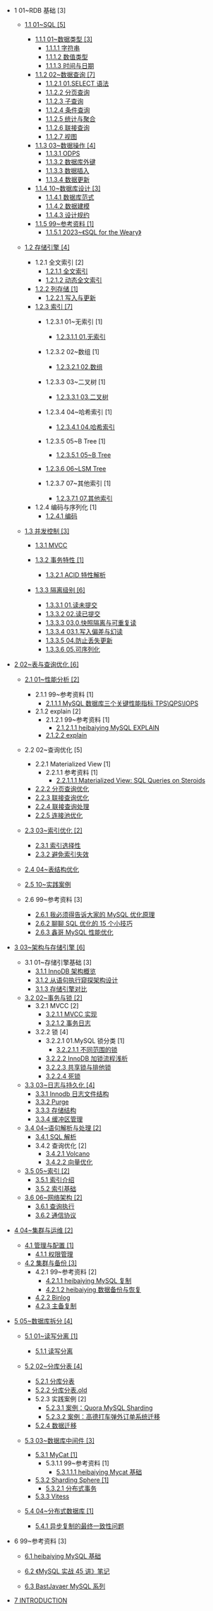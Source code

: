   - 1 01~RDB 基础 [3]
    - [1.1 01~SQL [5]](/01~RDB%20基础/01~SQL/README.md)
      - [1.1.1 01~数据类型 [3]](/01~RDB%20基础/01~SQL/01~数据类型/README.md)
        - [1.1.1.1 字符串](/01~RDB%20基础/01~SQL/01~数据类型/字符串.md)
        - [1.1.1.2 数值类型](/01~RDB%20基础/01~SQL/01~数据类型/数值类型.md)
        - [1.1.1.3 时间与日期](/01~RDB%20基础/01~SQL/01~数据类型/时间与日期.md)
      - [1.1.2 02~数据查询 [7]](/01~RDB%20基础/01~SQL/02~数据查询/README.md)
        - [1.1.2.1 01.SELECT 语法](/01~RDB%20基础/01~SQL/02~数据查询/01.SELECT%20语法.md)
        - [1.1.2.2 分页查询](/01~RDB%20基础/01~SQL/02~数据查询/分页查询.md)
        - [1.1.2.3 子查询](/01~RDB%20基础/01~SQL/02~数据查询/子查询.md)
        - [1.1.2.4 条件查询](/01~RDB%20基础/01~SQL/02~数据查询/条件查询.md)
        - [1.1.2.5 统计与聚合](/01~RDB%20基础/01~SQL/02~数据查询/统计与聚合.md)
        - [1.1.2.6 联接查询](/01~RDB%20基础/01~SQL/02~数据查询/联接查询.md)
        - [1.1.2.7 视图](/01~RDB%20基础/01~SQL/02~数据查询/视图.md)
      - [1.1.3 03~数据操作 [4]](/01~RDB%20基础/01~SQL/03~数据操作/README.md)
        - [1.1.3.1 ODPS](/01~RDB%20基础/01~SQL/03~数据操作/ODPS.md)
        - [1.1.3.2 数据库外键](/01~RDB%20基础/01~SQL/03~数据操作/数据库外键.md)
        - [1.1.3.3 数据插入](/01~RDB%20基础/01~SQL/03~数据操作/数据插入.md)
        - [1.1.3.4 数据更新](/01~RDB%20基础/01~SQL/03~数据操作/数据更新.md)
      - [1.1.4 10~数据库设计 [3]](/01~RDB%20基础/01~SQL/10~数据库设计/README.md)
        - [1.1.4.1 数据库范式](/01~RDB%20基础/01~SQL/10~数据库设计/数据库范式.md)
        - [1.1.4.2 数据建模](/01~RDB%20基础/01~SQL/10~数据库设计/数据建模.md)
        - [1.1.4.3 设计规约](/01~RDB%20基础/01~SQL/10~数据库设计/设计规约.md)
      - [1.1.5 99~参考资料 [1]](/01~RDB%20基础/01~SQL/99~参考资料/README.md)
        - [1.1.5.1 2023~《SQL for the Weary》](/01~RDB%20基础/01~SQL/99~参考资料/2023~《SQL%20for%20the%20Weary》/README.md)
          
    - [1.2 存储引擎 [4]](/01~RDB%20基础/存储引擎/README.md)
      - 1.2.1 全文索引 [2]
        - [1.2.1.1 全文索引](/01~RDB%20基础/存储引擎/全文索引/全文索引.md)
        - [1.2.1.2 动态全文索引](/01~RDB%20基础/存储引擎/全文索引/动态全文索引.md)
      - [1.2.2 列存储 [1]](/01~RDB%20基础/存储引擎/列存储/README.md)
        - [1.2.2.1 写入与更新](/01~RDB%20基础/存储引擎/列存储/写入与更新.md)
      - [1.2.3 索引 [7]](/01~RDB%20基础/存储引擎/索引/README.md)
        - 1.2.3.1 01~无索引 [1]
          - [1.2.3.1.1 01.无索引](/01~RDB%20基础/存储引擎/索引/01~无索引/01.无索引.md)
        - 1.2.3.2 02~数组 [1]
          - [1.2.3.2.1 02.数组](/01~RDB%20基础/存储引擎/索引/02~数组/02.数组.md)
        - 1.2.3.3 03~二叉树 [1]
          - [1.2.3.3.1 03.二叉树](/01~RDB%20基础/存储引擎/索引/03~二叉树/03.二叉树.md)
        - 1.2.3.4 04~哈希索引 [1]
          - [1.2.3.4.1 04.哈希索引](/01~RDB%20基础/存储引擎/索引/04~哈希索引/04.哈希索引.md)
        - 1.2.3.5 05~B Tree [1]
          - [1.2.3.5.1 05~B Tree](/01~RDB%20基础/存储引擎/索引/05~B-Tree/05~B-Tree.md)
        - [1.2.3.6 06~LSM Tree](/01~RDB%20基础/存储引擎/索引/06~LSM-Tree/README.md)
          
        - 1.2.3.7 07~其他索引 [1]
          - [1.2.3.7.1 07.其他索引](/01~RDB%20基础/存储引擎/索引/07~其他索引/07.其他索引.md)
      - 1.2.4 编码与序列化 [1]
        - [1.2.4.1 编码](/01~RDB%20基础/存储引擎/编码与序列化/编码.md)
    - [1.3 并发控制 [3]](/01~RDB%20基础/并发控制/README.md)
      - [1.3.1 MVCC](/01~RDB%20基础/并发控制/MVCC/README.md)
        
      - [1.3.2 事务特性 [1]](/01~RDB%20基础/并发控制/事务特性/README.md)
        - [1.3.2.1 ACID 特性解析](/01~RDB%20基础/并发控制/事务特性/ACID%20特性解析.md)
      - [1.3.3 隔离级别 [6]](/01~RDB%20基础/并发控制/隔离级别/README.md)
        - [1.3.3.1 01.读未提交](/01~RDB%20基础/并发控制/隔离级别/01.读未提交.md)
        - [1.3.3.2 02.读已提交](/01~RDB%20基础/并发控制/隔离级别/02.读已提交.md)
        - [1.3.3.3 03.0.快照隔离与可重复读](/01~RDB%20基础/并发控制/隔离级别/03.0.快照隔离与可重复读.md)
        - [1.3.3.4 03.1.写入偏差与幻读](/01~RDB%20基础/并发控制/隔离级别/03.1.写入偏差与幻读.md)
        - [1.3.3.5 04.防止丢失更新](/01~RDB%20基础/并发控制/隔离级别/04.防止丢失更新.md)
        - [1.3.3.6 05.可序列化](/01~RDB%20基础/并发控制/隔离级别/05.可序列化.md)
  - [2 02~表与查询优化 [6]](/02~表与查询优化/README.md)
    - [2.1 01~性能分析 [2]](/02~表与查询优化/01~性能分析/README.md)
      - 2.1.1 99~参考资料 [1]
        - [2.1.1.1 MySQL 数据库三个关键性能指标 TPS\QPS\IOPS](/02~表与查询优化/01~性能分析/99~参考资料/2021-MySQL%20数据库三个关键性能指标%20TPS\QPS\IOPS.md)
      - 2.1.2 explain [2]
        - 2.1.2.1 99~参考资料 [1]
          - [2.1.2.1.1 heibaiying MySQL EXPLAIN](/02~表与查询优化/01~性能分析/explain/99~参考资料/2020-heibaiying-MySQL%20EXPLAIN.md)
        - [2.1.2.2 explain](/02~表与查询优化/01~性能分析/explain/explain.md)
    - 2.2 02~查询优化 [5]
      - 2.2.1 Materialized View [1]
        - 2.2.1.1 参考资料 [1]
          - [2.2.1.1.1 Materialized View: SQL Queries on Steroids](/02~表与查询优化/02~查询优化/Materialized%20View/.more/2022-Materialized%20View:%20SQL%20Queries%20on%20Steroids.md)
      - [2.2.2 分页查询优化](/02~表与查询优化/02~查询优化/分页查询优化.md)
      - [2.2.3 联接查询优化](/02~表与查询优化/02~查询优化/联接查询优化.md)
      - [2.2.4 联接查询处理](/02~表与查询优化/02~查询优化/联接查询处理.md)
      - [2.2.5 连接池优化](/02~表与查询优化/02~查询优化/连接池优化.md)
    - [2.3 03~索引优化 [2]](/02~表与查询优化/03~索引优化/README.md)
      - [2.3.1 索引选择性](/02~表与查询优化/03~索引优化/索引选择性.md)
      - [2.3.2 避免索引失效](/02~表与查询优化/03~索引优化/避免索引失效.md)
    - [2.4 04~表结构优化](/02~表与查询优化/04~表结构优化/README.md)
      
    - [2.5 10~实践案例](/02~表与查询优化/10~实践案例/README.md)
      
    - 2.6 99~参考资料 [3]
      - [2.6.1 我必须得告诉大家的 MySQL 优化原理](/02~表与查询优化/99~参考资料/2017-我必须得告诉大家的%20MySQL%20优化原理.md)
      - [2.6.2 聊聊 SQL 优化的 15 个小技巧](/02~表与查询优化/99~参考资料/2021-聊聊%20SQL%20优化的%2015%20个小技巧.md)
      - [2.6.3 鑫哥 MySQL 性能优化](/02~表与查询优化/99~参考资料/2022-鑫哥-MySQL%20性能优化.md)
  - [3 03~架构与存储引擎 [6]](/03~架构与存储引擎/README.md)
    - 3.1 01~存储引擎基础 [3]
      - [3.1.1 InnoDB 架构概览](/03~架构与存储引擎/01~存储引擎基础/InnoDB%20架构概览.md)
      - [3.1.2 从语句执行窥探架构设计](/03~架构与存储引擎/01~存储引擎基础/从语句执行窥探架构设计.md)
      - [3.1.3 存储引擎对比](/03~架构与存储引擎/01~存储引擎基础/存储引擎对比.md)
    - [3.2 02~事务与锁 [2]](/03~架构与存储引擎/02~事务与锁/README.md)
      - 3.2.1 MVCC [2]
        - [3.2.1.1 MVCC 实现](/03~架构与存储引擎/02~事务与锁/MVCC/MVCC%20实现.md)
        - [3.2.1.2 事务日志](/03~架构与存储引擎/02~事务与锁/MVCC/事务日志.md)
      - 3.2.2 锁 [4]
        - 3.2.2.1 01.MySQL 锁分类 [1]
          - [3.2.2.1.1 不同范围的锁](/03~架构与存储引擎/02~事务与锁/锁/01.MySQL%20锁分类/不同范围的锁.md)
        - [3.2.2.2 InnoDB 加锁流程浅析](/03~架构与存储引擎/02~事务与锁/锁/InnoDB%20加锁流程浅析.md)
        - [3.2.2.3 共享锁与排他锁](/03~架构与存储引擎/02~事务与锁/锁/共享锁与排他锁.md)
        - [3.2.2.4 死锁](/03~架构与存储引擎/02~事务与锁/锁/死锁.md)
    - [3.3 03~日志与持久化 [4]](/03~架构与存储引擎/03~日志与持久化/README.md)
      - [3.3.1 Innodb 日志文件结构](/03~架构与存储引擎/03~日志与持久化/Innodb%20日志文件结构.md)
      - [3.3.2 Purge](/03~架构与存储引擎/03~日志与持久化/Purge.md)
      - [3.3.3 存储结构](/03~架构与存储引擎/03~日志与持久化/存储结构.md)
      - [3.3.4 缓冲区管理](/03~架构与存储引擎/03~日志与持久化/缓冲区管理.md)
    - [3.4 04~语句解析与处理 [2]](/03~架构与存储引擎/04~语句解析与处理/README.md)
      - [3.4.1 SQL 解析](/03~架构与存储引擎/04~语句解析与处理/SQL%20解析.md)
      - 3.4.2 查询优化 [2]
        - [3.4.2.1 Volcano](/03~架构与存储引擎/04~语句解析与处理/查询优化/Volcano.md)
        - [3.4.2.2 向量优化](/03~架构与存储引擎/04~语句解析与处理/查询优化/向量优化.md)
    - [3.5 05~索引 [2]](/03~架构与存储引擎/05~索引/README.md)
      - [3.5.1 索引介绍](/03~架构与存储引擎/05~索引/索引介绍.md)
      - [3.5.2 索引基础](/03~架构与存储引擎/05~索引/索引基础.md)
    - [3.6 06~网络架构 [2]](/03~架构与存储引擎/06~网络架构/README.md)
      - [3.6.1 查询执行](/03~架构与存储引擎/06~网络架构/查询执行.md)
      - [3.6.2 通信协议](/03~架构与存储引擎/06~网络架构/通信协议.md)
  - [4 04~集群与运维 [2]](/04~集群与运维/README.md)
    - [4.1 管理与配置 [1]](/04~集群与运维/管理与配置/README.md)
      - [4.1.1 权限管理](/04~集群与运维/管理与配置/权限管理.md)
    - [4.2 集群与备份 [3]](/04~集群与运维/集群与备份/README.md)
      - 4.2.1 99~参考资料 [2]
        - [4.2.1.1 heibaiying MySQL 复制](/04~集群与运维/集群与备份/99~参考资料/2020-heibaiying-MySQL%20复制.md)
        - [4.2.1.2 heibaiying 数据备份与恢复](/04~集群与运维/集群与备份/99~参考资料/2020-heibaiying-数据备份与恢复.md)
      - [4.2.2 Binlog](/04~集群与运维/集群与备份/Binlog.md)
      - [4.2.3 主备复制](/04~集群与运维/集群与备份/主备复制.md)
  - [5 05~数据库拆分 [4]](/05~数据库拆分/README.md)
    - [5.1 01~读写分离 [1]](/05~数据库拆分/01~读写分离/README.md)
      - [5.1.1 读写分离](/05~数据库拆分/01~读写分离/读写分离.md)
    - [5.2 02~分库分表 [4]](/05~数据库拆分/02~分库分表/README.md)
      - [5.2.1 分库分表](/05~数据库拆分/02~分库分表/分库分表.md)
      - [5.2.2 分库分表.old](/05~数据库拆分/02~分库分表/分库分表.old.md)
      - 5.2.3 实践案例 [2]
        - [5.2.3.1 案例：Quora MySQL Sharding](/05~数据库拆分/02~分库分表/实践案例/案例：Quora%20MySQL%20Sharding.md)
        - [5.2.3.2 案例：高德打车弹外订单系统迁移](/05~数据库拆分/02~分库分表/实践案例/案例：高德打车弹外订单系统迁移.md)
      - [5.2.4 数据迁移](/05~数据库拆分/02~分库分表/数据迁移.md)
    - [5.3 03~数据库中间件 [3]](/05~数据库拆分/03~数据库中间件/README.md)
      - [5.3.1 MyCat [1]](/05~数据库拆分/03~数据库中间件/MyCat/README.md)
        - 5.3.1.1 99~参考资料 [1]
          - [5.3.1.1.1 heibaiying Mycat 基础](/05~数据库拆分/03~数据库中间件/MyCat/99~参考资料/2020-heibaiying-Mycat%20基础.md)
      - [5.3.2 Sharding Sphere [1]](/05~数据库拆分/03~数据库中间件/Sharding-Sphere/README.md)
        - [5.3.2.1 分布式事务](/05~数据库拆分/03~数据库中间件/Sharding-Sphere/分布式事务.md)
      - [5.3.3 Vitess](/05~数据库拆分/03~数据库中间件/Vitess/README.md)
        
    - [5.4 04~分布式数据库 [1]](/05~数据库拆分/04~分布式数据库/README.md)
      - [5.4.1 异步复制的最终一致性问题](/05~数据库拆分/04~分布式数据库/异步复制的最终一致性问题.md)
  - 6 99~参考资料 [3]
    - [6.1 heibaiying MySQL 基础](/99~参考资料/2020-heibaiying-MySQL%20基础.md)
    - [6.2 《MySQL 实战 45 讲》笔记](/99~参考资料/2021-《MySQL%20实战%2045%20讲》笔记/README.md)
      
    - [6.3 BastJavaer MySQL 系列](/99~参考资料/BastJavaer-MySQL%20系列/README.md)
      
  - [7 INTRODUCTION](/INTRODUCTION.md)